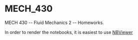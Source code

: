 MECH_430
========

MECH 430 -- Fluid Mechanics 2 -- Homeworks.

In order to render the notebooks, it is easiest to use [NBViewer](http://nbviewer.ipython.org/github/Kreger51/MECH_430/tree/master/)
